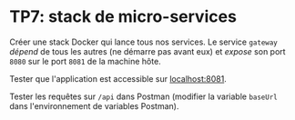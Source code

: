 # TP7: stack de micro-services

Créer une stack Docker qui lance tous nos services. Le service `gateway` _dépend_ de tous les autres (ne démarre pas avant eux) et _expose_ son port `8080` sur le port `8081` de la machine hôte.

Tester que l'application est accessible sur [localhost:8081](http://localhost:8081).

Tester les requêtes sur `/api` dans Postman (modifier la variable `baseUrl` dans l'environnement de variables Postman).